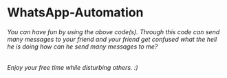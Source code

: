 # WhatsApp-Automation

###### You can have fun by using the above code(s). Through this code can send many messages to your friend and your friend get confused what the hell he is doing how can he send many messages to me?

###### Enjoy your free time while disturbing others. :)
